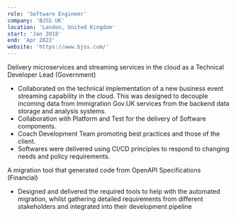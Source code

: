 ```yaml
---
role: 'Software Engineer'
company: 'BJSS UK'
location: 'London, United Kingdom'
start: 'Jan 2018'
end: 'Apr 2022'
website: 'https://www.bjss.com/'
---
```

Delivery microservices and streaming services in the cloud as a Technical Developer Lead (Government)​
- Collaborated on the technical implementation of a new business event streaming capability in the cloud. This was designed to decouple incoming data from Immigration Gov.UK services from the backend data storage and analysis systems.​
- Collaboration with Platform and Test for the delivery of Software components. ​
- Coach Development Team promoting best practices and those of the client.​
- Softwares were delivered using CI/CD principles to respond to changing needs and policy requirements.​

A migration tool that generated code from OpenAPI Specifications (Financial)​
- Designed and delivered the required tools to help with the automated migration, whilst gathering detailed requirements from different stakeholders and integrated into their development pipeline​
